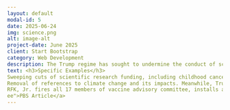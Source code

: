 ```yaml
---
layout: default
modal-id: 5
date: 2025-06-24
img: science.png
alt: image-alt
project-date: June 2025
client: Start Bootstrap
category: Web Development
description: The Trump regime has sought to undermine the conduct of scientific research and academic freedom in the United States. They have imposed Orwellian rules governing allowable topics and language, threatened insitutions, made massive illegal cuts to funding, and sought to restructure the research apparatus without the consent of Congress. Below you will find a compiled list of many of the more egregious examples the administration's anti-science actions. 
text: <h3>Specific Examples</h3> 
Sweeping cuts of scientific research funding, including childhood cancer and other medical research. Coupled with firing of essential employees in the research funding apparatus. <a href="https://www.nature.com/articles/d41586-025-00562-w?fbclid=IwY2xjawJRY8JleHRuA2FlbQIxMQABHTq_6a7teJYLCGEnwBLJZ9GENNIz4tNd3wwcECT1LrcHzHMg7bR6OpnRZg_aem_GRDiuTsXyC0T5ma--eL-bA">Nature Article</a> 
Removal of references to climate change and its impacts. Meanwhile, Trump appoints a fossil fuel executive who downplays climate change energy secretary. He also tries to take back money meant for climate change mitigation projects. Datasets have been deleted from government sites. <a href="https://www.theguardian.com/environment/ng-interactive/2025/mar/26/extreme-weather-risk-tool-fema-trump?CMP=Share_iOSApp_Other">Guardian Article</a> 
RFK, Jr. fires all 17 members of vaccine advisory committee, installs anti-vax allies <a href="https://www.pbs.org/newshour/health/rfk-jr-ousts-entire-17-person-cdc-vaccine-advisory-committ
ee">PBS Article</a>
---
```

